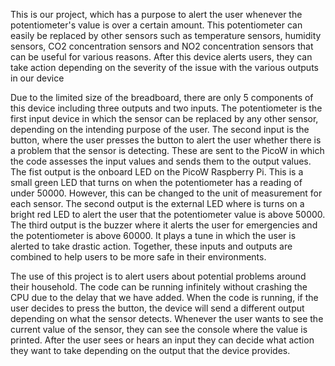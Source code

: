 This is our project, which has a purpose to alert the user whenever the potentiometer's value is over a certain amount. This potentiometer can easily be replaced by other sensors such as temperature sensors, humidity sensors, CO2 concentration sensors and NO2 concentration sensors that can be useful for various reasons. After this device alerts users, they can take action depending on the severity of the issue with the various outputs in our device

Due to the limited size of the breadboard, there are only 5 components of this device including three outputs and two inputs. The potentiometer is the first input device in which the sensor can be replaced by any other sensor, depending on the intending purpose of the user. The second input is the button, where the user presses the button to alert the user whether there is a problem that the sensor is detecting. These are sent to the PicoW in which the code assesses the input values and sends them to the output values. The fist output is the onboard LED on the PicoW Raspberry Pi. This is a small green LED that turns on when the potentiometer has a reading of under 50000. However, this can be changed to the unit of measurement for each sensor. The second output is the external LED where is turns on a bright red LED to alert the user that the potentiometer value is above 50000. The third output is the buzzer where it alerts the user for emergencies and the potentiometer is above 60000. It plays a tune in which the user is alerted to take drastic action. Together, these inputs and outputs are combined to help users to be more safe in their environments. 

The use of this project is to alert users about potential problems around their household. The code can be running infinitely without crashing the CPU due to the delay that we have added. When the code is running, if the user decides to press the button, the device will send a different output depending on what the sensor detects. Whenever the user wants to see the current value of the sensor, they can see the console where the value is printed. After the user sees or hears an input they can decide what action they want to take depending on the output that the device provides. 
